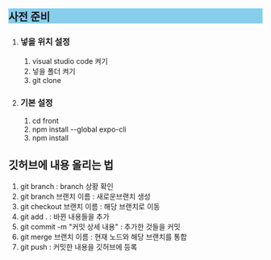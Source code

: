 <h2 style="background-color:skyblue">사전 준비</h2>
<ol>
  <li><h3>넣을 위치 설정</h3></li>
  <ol>
    <li>visual studio code 켜기</li>
    <li>넣을 폴더 켜기</li>
    <li>git clone</li>
  </ol>
  <li><h3>기본 설정</h3></li>
  <ol>
    <li>cd front</li>
    <li>npm install --global expo-cli</li>
    <li>npm install</li>
  </ol>
</ol>

<h2>깃허브에 내용 올리는 법</h2>
<ol>
  <li>git branch : branch 상황 확인</li>
  <li>git branch 브랜치 이름 : 새로운브랜치 생성</li>
  <li>git checkout 브랜치 이름 : 해당 브랜치로 이동</li>
  <li>git add . : 바뀐 내용들을 추가</li>
  <li>git commit -m "커밋 상세 내용" : 추가한 것들을 커밋</li>
  <li>git merge 브랜치 이름 : 현재 노드와 해당 브랜치를 통합</li>
  <li>git push : 커밋한 내용을 깃허브에 등록</li>
</ol>
